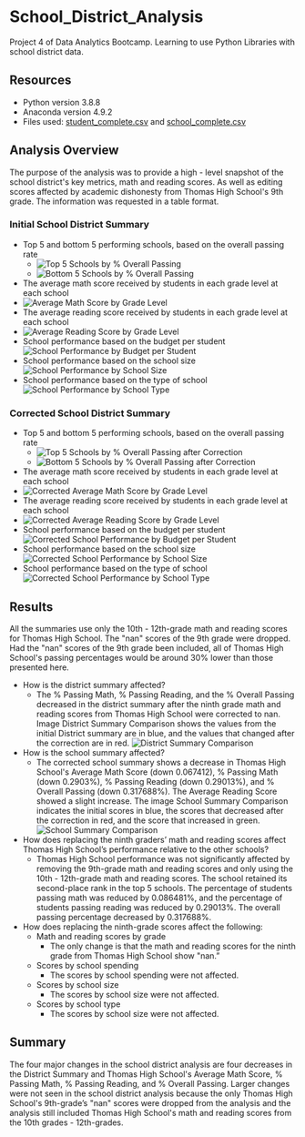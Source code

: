 # School_District_Analysis
Project 4 of Data Analytics Bootcamp. Learning to use Python Libraries with school district data.
## Resources
* Python version 3.8.8
* Anaconda version 4.9.2
* Files used: [student_complete.csv](https://github.com/RuthLD/School_District_Analysis/blob/main/Resources/students_complete.csv) and [school_complete.csv](https://github.com/RuthLD/School_District_Analysis/blob/main/Resources/schools_complete.csv)
## Analysis Overview
The purpose of the analysis was to provide a high - level snapshot of the school district's key metrics, math and reading scores. As well as editing scores affected by academic dishonesty from Thomas High School's 9th grade. The information was requested in a table format.
### Initial School District Summary
* Top 5 and bottom 5 performing schools, based on the overall passing rate
  * ![Top 5 Schools by % Overall Passing](https://github.com/RuthLD/School_District_Analysis/blob/main/Resources/Top_5_S_D_A.png)
  * ![Bottom 5 Schools by % Overall Passing](https://github.com/RuthLD/School_District_Analysis/blob/main/Resources/Bottom_5_S_D_A.png)
* The average math score received by students in each grade level at each school
 * ![Average Math Score by Grade Level](https://github.com/RuthLD/School_District_Analysis/blob/main/Resources/Avg_Math_by_grade.png)
* The average reading score received by students in each grade level at each school
 * ![Average Reading Score by Grade Level](https://github.com/RuthLD/School_District_Analysis/blob/main/Resources/Avg_Read_by_grade.png)
* School performance based on the budget per student
![School Performance by Budget per Student](https://github.com/RuthLD/School_District_Analysis/blob/main/Resources/Perform_by_budget_per_student.png)
* School performance based on the school size
![School Performance by School Size](https://github.com/RuthLD/School_District_Analysis/blob/main/Resources/Perform_by_school_size.png)
* School performance based on the type of school
![School Performance by School Type](https://github.com/RuthLD/School_District_Analysis/blob/main/Resources/Perform_by_school_type.png)

### Corrected School District Summary  
* Top 5 and bottom 5 performing schools, based on the overall passing rate
  * ![Top 5 Schools by % Overall Passing after Correction](https://github.com/RuthLD/School_District_Analysis/blob/main/Resources/Top_5_Corrected.png)
  * ![Bottom 5 Schools by % Overall Passing after Correction](https://github.com/RuthLD/School_District_Analysis/blob/main/Resources/Botton_5_Corrected.png)
* The average math score received by students in each grade level at each school
 * ![Corrected Average Math Score by Grade Level](https://github.com/RuthLD/School_District_Analysis/blob/main/Resources/Corrected_Avg_Math_by_grade.png)
* The average reading score received by students in each grade level at each school
 * ![Corrected Average Reading Score by Grade Level](https://github.com/RuthLD/School_District_Analysis/blob/main/Resources/Corrected_Avg_Reading_by_grade.png)
* School performance based on the budget per student
![Corrected School Performance by Budget per Student](https://github.com/RuthLD/School_District_Analysis/blob/main/Resources/Corrected_Perform_by_budget_per_student.png)
* School performance based on the school size 
![Corrected School Performance by School Size](https://github.com/RuthLD/School_District_Analysis/blob/main/Resources/Corrected_School_Perfromance_by_School_Size.png)
* School performance based on the type of school
![Corrected School Performance by School Type](https://github.com/RuthLD/School_District_Analysis/blob/main/Resources/Corrected_Perform_by_school_type.png)

## Results
All the summaries use only the 10th - 12th-grade math and reading scores for Thomas High School. The "nan" scores of the 9th grade were dropped. Had the "nan" scores of the 9th grade been included, all of Thomas High School's passing percentages would be around 30% lower than those presented here.
 
* How is the district summary affected?
  * The % Passing Math, % Passing Reading, and the % Overall Passing decreased in the district summary after the ninth grade math and reading scores from Thomas High School were corrected to nan. Image District Summary Comparison shows the values from the initial District summary are in blue, and the values that changed after the correction are in red. ![District Summary Comparison](https://github.com/RuthLD/School_District_Analysis/blob/main/Resources/Change_District_Summary.png)
* How is the school summary affected?
  * The corrected school summary shows a decrease in Thomas High School's Average Math Score (down 0.067412), % Passing Math (down 0.2903%), % Passing Reading (down 0.29013%), and % Overall Passing (down 0.317688%). The Average Reading Score showed a slight increase. The image School Summary Comparison indicates the initial scores in blue, the scores that decreased after the correction in red, and the score that increased in green. ![School Summary Comparison](https://github.com/RuthLD/School_District_Analysis/blob/main/Resources/School_summary_compare.png)
* How does replacing the ninth graders’ math and reading scores affect Thomas High School’s performance relative to the other schools?
  * Thomas High School performance was not significantly affected by removing the 9th-grade math and reading scores and only using the 10th - 12th-grade math and reading scores. The school retained its second-place rank in the top 5 schools. The percentage of students passing math was reduced by 0.086481%, and the percentage of students passing reading was reduced by 0.29013%. The overall passing percentage decreased by 0.317688%.
* How does replacing the ninth-grade scores affect the following:
  * Math and reading scores by grade
    * The only change is that the math and reading scores for the ninth grade from Thomas High School show "nan.”
  * Scores by school spending
    * The scores by school spending were not affected.
  * Scores by school size
    * The scores by school size were not affected.
  * Scores by school type
    * The scores by school size were not affected.

## Summary
The four major changes in the school district analysis are four decreases in the District Summary and Thomas High School's Average Math Score, % Passing Math, % Passing Reading, and % Overall Passing. Larger changes were not seen in the school district analysis because the only Thomas High School's 9th-grade’s "nan" scores were dropped from the analysis and the analysis still included Thomas High School's math and reading scores from the 10th grades - 12th-grades.
